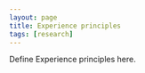 ```yaml
---
layout: page
title: Experience principles
tags: [research]
---
```


Define Experience principles here.
